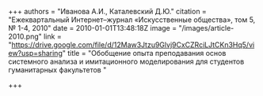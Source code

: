 +++
authors = "Иванова А.И., Каталевский Д.Ю."
citation = "Ежеквартальный Интернет–журнал «Искусственные общества», том 5, № 1-4, 2010"
date = 2010-01-01T13:48:18Z
image = "/images/article-2010.png"
link = "https://drive.google.com/file/d/12Maw3Jtzu9Glvj9CxCZRciLJtCKn3Hq5/view?usp=sharing"
title = "Обобщение опыта преподавания основ системного анализа и имитационного моделирования для студентов гуманитарных факультетов "

+++
